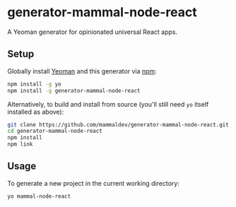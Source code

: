 # generator-mammal-node-react

A Yeoman generator for opinionated universal React apps.

## Setup

Globally install [Yeoman][yo] and this generator via [npm][npm]:

```bash
npm install -g yo
npm install -g generator-mammal-node-react
```

Alternatively, to build and install from source (you'll still need `yo` itself
installed as above):

```bash
git clone https://github.com/mammaldev/generator-mammal-node-react.git
cd generator-mammal-node-react
npm install
npm link
```

## Usage

To generate a new project in the current working directory:

```bash
yo mammal-node-react
```

[yo]: http://yeoman.io
[npm]: https://www.npmjs.com
